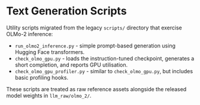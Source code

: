 ﻿# Text Generation Scripts

Utility scripts migrated from the legacy `scripts/` directory that exercise
OLMo-2 inference:

- `run_olmo2_inference.py` - simple prompt-based generation using Hugging Face
  transformers.
- `check_olmo_gpu.py` - loads the instruction-tuned checkpoint, generates a
  short completion, and reports GPU utilisation.
- `check_olmo_gpu_profiler.py` - similar to `check_olmo_gpu.py`, but includes
  basic profiling hooks.

These scripts are treated as raw reference assets alongside the released model
weights in `llm_raw/olmo_2/`.
